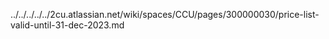 ../../../../../2cu.atlassian.net/wiki/spaces/CCU/pages/300000030/price-list-valid-until-31-dec-2023.md